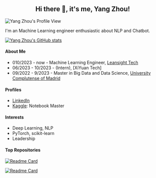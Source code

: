 <h2 align="center"> Hi there 👋, it's me, Yang Zhou!</h2>

![Yang Zhou's Profile View](https://komarev.com/ghpvc/?username=zerolovesea&color=blue)

I'm an Machine Learning engineer enthusiastic about NLP and Chatbot.

[![Yang Zhou's GitHub stats](https://github-readme-stats.vercel.app/api?username=zerolovesea&count_private=true&show_icons=true&theme=transparent)](https://github.com/zerolovesea/github-readme-stats)

#### About Me
* 010/2023 - now - Machine Learning Engineer, [Leansight Tech](https://www.leansight.cn/)
* 06/2023 - 10/2023 - (Intern), [XiYuan Tech]
* 09/2022 - 9/2023 - Master in Big Data and Data Science, [University Complutense of Madrid](https://ucm.es)

#### Profiles

* [LinkedIn](https://www.linkedin.com/in/zyaztec/)
* [Kaggle](https://www.kaggle.com/yaaangzhou): Notebook Master

#### Interests

* Deep Learning, NLP
* PyTorch, scikit-learn
* Leadership

#### Top Repositories

[![Readme Card](https://github-readme-stats.vercel.app/api/pin/?username=zerolovesea&repo=Kaggle_Competitions)](https://github.com/zerolovesea/Kaggle_Competitions)

[![Readme Card](https://github-readme-stats.vercel.app/api/pin/?username=zerolovesea&repo=Computer_Vision_Clasification_Backbones)](https://github.com/zerolovesea/Computer_Vision_Clasification_Backbones)
